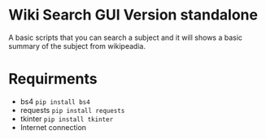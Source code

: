 # Wiki Search GUI Version standalone
A basic scripts that you can search a subject and it will shows a basic summary of the subject from wikipeadia.

# Requirments
- bs4 `pip install bs4`
- requests `pip install requests`
- tkinter `pip install tkinter`
- Internet connection